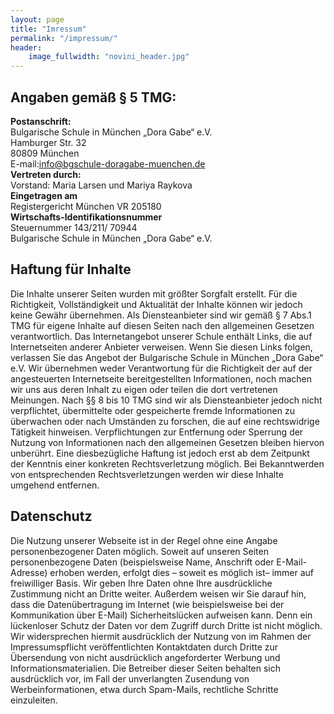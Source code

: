```yaml
---
layout: page
title: "Imressum"
permalink: "/impressum/"
header:
    image_fullwidth: "novini_header.jpg"
---
```


## Angaben gemäß § 5 TMG:

**Postanschrift:**    
Bulgarische Schule in München „Dora Gabe“ e.V.  
Hamburger Str. 32  
80809 München  
E-mail:info@bgschule-doragabe-muenchen.de  
**Vertreten durch:**  
Vorstand: Maria Larsen und Mariya Raykova  
**Eingetragen am**  
Registergericht München VR 205180  
**Wirtschafts-Identifikationsnummer**  
Steuernummer 143/211/ 70944  
Bulgarische Schule in München „Dora Gabe“ e.V.  
## Haftung für Inhalte  

Die Inhalte unserer Seiten wurden mit größter Sorgfalt erstellt. Für die Richtigkeit, Vollständigkeit und Aktualität der Inhalte können wir jedoch keine Gewähr übernehmen. Als Diensteanbieter sind wir gemäß § 7 Abs.1 TMG für eigene Inhalte auf diesen Seiten nach den allgemeinen Gesetzen verantwortlich. Das Internetangebot unserer Schule enthält Links, die auf Internetseiten anderer Anbieter verweisen. Wenn Sie diesen Links folgen, verlassen Sie das Angebot der Bulgarische Schule in München „Dora Gabe“ e.V. Wir übernehmen weder Verantwortung für die Richtigkeit der auf der angesteuerten Internetseite bereitgestellten Informationen, noch machen wir uns aus deren Inhalt zu eigen oder teilen die dort vertretenen Meinungen. Nach §§ 8 bis 10 TMG sind wir als Diensteanbieter jedoch nicht verpflichtet, übermittelte oder gespeicherte fremde Informationen zu überwachen oder nach Umständen zu forschen, die auf eine rechtswidrige Tätigkeit hinweisen. Verpflichtungen zur Entfernung oder Sperrung der Nutzung von Informationen nach den allgemeinen Gesetzen bleiben hiervon unberührt. Eine diesbezügliche Haftung ist jedoch erst ab dem Zeitpunkt der Kenntnis einer konkreten Rechtsverletzung möglich. Bei Bekanntwerden von entsprechenden Rechtsverletzungen werden wir diese Inhalte umgehend entfernen.
## Datenschutz  

Die Nutzung unserer Webseite ist in der Regel ohne eine Angabe personenbezogener Daten möglich. Soweit auf unseren Seiten personenbezogene Daten (beispielsweise Name, Anschrift oder E-Mail-Adresse) erhoben werden, erfolgt dies – soweit es möglich ist– immer auf freiwilliger Basis. Wir geben Ihre Daten ohne Ihre ausdrückliche Zustimmung nicht an Dritte weiter. Außerdem weisen wir Sie darauf hin, dass die Datenübertragung im Internet (wie beispielsweise bei der Kommunikation über E-Mail) Sicherheitslücken aufweisen kann. Denn ein lückenloser Schutz der Daten vor dem Zugriff durch Dritte ist nicht möglich. Wir widersprechen hiermit ausdrücklich der Nutzung von im Rahmen der Impressumspflicht veröffentlichten Kontaktdaten durch Dritte zur Übersendung von nicht ausdrücklich angeforderter Werbung und Informationsmaterialien. Die Betreiber dieser Seiten behalten sich ausdrücklich vor, im Fall der unverlangten Zusendung von Werbeinformationen, etwa durch Spam-Mails, rechtliche Schritte einzuleiten. 